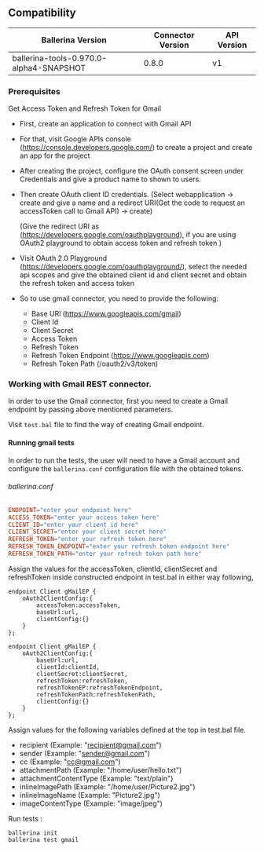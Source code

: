 ## Compatibility

| Ballerina Version         | Connector Version         | API Version |
| ------------------------- | ------------------------- | ------------|
| ballerina-tools-0.970.0-alpha4-SNAPSHOT  | 0.8.0   |   v1     |

### Prerequisites
Get Access Token and Refresh Token for Gmail

* First, create an application to connect with Gmail API
* For that, visit Google APIs console (https://console.developers.google.com/) to create a project and create an app for the project
* After creating the project, configure the OAuth consent screen under Credentials and give a product name to shown to users.
* Then create OAuth client ID credentials. (Select webapplication -> create and give a name and a redirect URI(Get the code to request an accessToken call to Gmail API) -> create)

    (Give the redirect URI as (https://developers.google.com/oauthplayground), if you are using OAuth2 playground to obtain access token and refresh token )
* Visit OAuth 2.0 Playground (https://developers.google.com/oauthplayground/), select the needed api scopes and give the obtained client id and client secret and obtain the refresh token and access token 

* So to use gmail connector, you need to provide the following:
    * Base URl (https://www.googleapis.com/gmail)
    * Client Id
    * Client Secret
    * Access Token
    * Refresh Token
    * Refresh Token Endpoint (https://www.googleapis.com)
    * Refresh Token Path (/oauth2/v3/token)
    
### Working with Gmail REST connector.

In order to use the Gmail connector, first you need to create a Gmail endpoint by passing above mentioned parameters.

Visit `test.bal` file to find the way of creating Gmail endpoint.

#### Running gmail tests
In order to run the tests, the user will need to have a Gmail account and configure the `ballerina.conf` configuration
file with the obtained tokens.

###### ballerina.conf
```ballerina.conf
ENDPOINT="enter your endpoint here"
ACCESS_TOKEN="enter your access token here"
CLIENT_ID="enter your client id here"
CLIENT_SECRET="enter your client secret here"
REFRESH_TOKEN="enter your refresh token here"
REFRESH_TOKEN_ENDPOINT="enter your refresh token endpoint here"
REFRESH_TOKEN_PATH="enter your refresh token path here"
```

Assign the values for the accessToken, clientId, clientSecret and refreshToken inside constructed endpoint in test.bal in either way following,
```ballerina
endpoint Client gMailEP {
    oAuth2ClientConfig:{
        accessToken:accessToken,
        baseUrl:url,
        clientConfig:{}
    }
};
```

```ballerina
endpoint Client gMailEP {
    oAuth2ClientConfig:{
        baseUrl:url,
        clientId:clientId,
        clientSecret:clientSecret,
        refreshToken:refreshToken,
        refreshTokenEP:refreshTokenEndpoint,
        refreshTokenPath:refreshTokenPath,
        clientConfig:{}
    }
};
```

Assign values for the following variables defined at the top in test.bal file.
* recipient (Example: "recipient@gmail.com")
* sender (Example: "sender@gmail.com")
* cc (Example: "cc@gmail.com")
* attachmentPath (Example: "/home/user/hello.txt")
* attachmentContentType (Example: "text/plain")
* inlineImagePath (Example: "/home/user/Picture2.jpg")
* inlineImageName (Example: "Picture2.jpg")
* imageContentType (Example: "image/jpeg")

Run tests :

```
ballerina init
ballerina test gmail
```
 